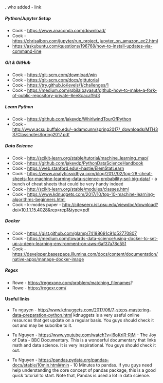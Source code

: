 .
who added - link

##### Python/Jupyter Setup
- Cook - https://www.anaconda.com/download/
- Cook -  https://chrisalbon.com/jupyter/run_project_jupyter_on_amazon_ec2.html
- https://askubuntu.com/questions/196768/how-to-install-updates-via-command-line

##### Git & GitHub
- Cook - https://git-scm.com/download/win
- Cook - https://git-scm.com/docs/gittutorial
- Cook - https://try.github.io/levels/1/challenges/1
- Cook - https://medium.com/@bilalbayasut/github-how-to-make-a-fork-of-public-repository-private-6ee8cacaf9d3

##### Learn Python 
- Cook - https://github.com/jakevdp/WhirlwindTourOfPython
- Cook - http://www.acsu.buffalo.edu/~adamcunn/spring2017/_downloads/MTH337ClassnotesSpring2017.pdf

##### Data Science
- Cook - http://scikit-learn.org/stable/tutorial/machine_learning_map/
- Cook - https://github.com/jakevdp/PythonDataScienceHandbook
- Cook - https://web.stanford.edu/~hastie/ElemStatLearn
- Cook - https://www.analyticsvidhya.com/blog/2017/02/top-28-cheat-sheets-for-machine-learning-data-science-probability-sql-big-data/  - a bunch of cheat sheets that could be very handy indeed
- Cook - http://scikit-learn.org/stable/modules/classes.html
- Cook - https://www.kdnuggets.com/2017/10/top-10-machine-learning-algorithms-beginners.html
- Cook - k-modes paper - http://citeseerx.ist.psu.edu/viewdoc/download?doi=10.1.1.15.4028&rep=rep1&type=pdf

##### Docker
- Cook - https://gist.github.com/glamp/74188691c91d52770807
- Cook - https://medium.com/towards-data-science/using-docker-to-set-up-a-deep-learning-environment-on-aws-6af37a78c551
- Cook - https://developer.basespace.illumina.com/docs/content/documentation/native-apps/manage-docker-image

##### Regex
- Rowe - https://regexone.com/problem/matching_filenames?
- Rowe - https://regexr.com/


#### Useful links


- Tu nguyen - http://www.kdnuggets.com/2017/06/7-steps-mastering-data-preparation-python.html 
kdnuggets is a very useful online resources that get update on a regular basis. You guys should check it out and may be subcribe to it. 

- Tu Nguyen - https://www.youtube.com/watch?v=l6oKriR-RjM - The Joy of Data - BBC Documentary.
This is a wonderful documentary that links math and data science. It is very inspirational. You guys should check it out.  

- Tu Nguyen - https://pandas.pydata.org/pandas-docs/stable/10min.html#min - 10 Minutes to pandas.
If you guys need help understanding the core concept of pandas package, this is a good quick tutorial to start. Note that, Pandas is used a lot in data science. 
